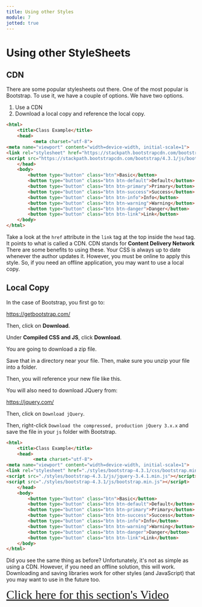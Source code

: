 ```yaml
---
title: Using other Styles
module: 7
jotted: true
---
```


# Using other StyleSheets

## CDN

There are some popular stylesheets out there. One of the most popular is Bootstrap.  To use it, we have a couple of options. We have two options.

1. Use a CDN
2. Download a local copy and reference the local copy.

```html
<html>
    <title>Class Example</title>
    <head>
          <meta charset="utf-8">
<meta name="viewport" content="width=device-width, initial-scale=1">
<link rel="stylesheet" href="https://stackpath.bootstrapcdn.com/bootstrap/4.3.1/css/bootstrap.min.css" integrity="sha384-ggOyR0iXCbMQv3Xipma34MD+dH/1fQ784/j6cY/iJTQUOhcWr7x9JvoRxT2MZw1T" crossorigin="anonymous">
<script src="https://stackpath.bootstrapcdn.com/bootstrap/4.3.1/js/bootstrap.min.js" integrity="sha384-JjSmVgyd0p3pXB1rRibZUAYoIIy6OrQ6VrjIEaFf/nJGzIxFDsf4x0xIM+B07jRM" crossorigin="anonymous"></script>
    </head>
    <body>
        <button type="button" class="btn">Basic</button>
        <button type="button" class="btn btn-default">Default</button>
        <button type="button" class="btn btn-primary">Primary</button>
        <button type="button" class="btn btn-success">Success</button>
        <button type="button" class="btn btn-info">Info</button>
        <button type="button" class="btn btn-warning">Warning</button>
        <button type="button" class="btn btn-danger">Danger</button>
        <button type="button" class="btn btn-link">Link</button>
    </body>
</html>
```

Take a look at the `href` attribute in the `link` tag at the top inside the `head` tag. It points to what is called a CDN.  CDN stands for **Content Delivery Network** There are some benefits to using these.  Your CSS is always up to date whenever the author updates it.  However, you must be online to apply this style. So, if you need an offline application, you may want to use a local copy.

## Local Copy

In the case of Bootstrap, you first go to:

https://getbootstrap.com/

Then, click on **Download**.

Under **Compiled CSS and JS**, click **Download**.

You are going to download a zip file.

Save that in a directory near your file.  Then, make sure you unzip your file into a folder.

Then, you will reference your new file like this.

You will also need to download JQuery from:

https://jquery.com/

Then, click on `Download jQuery`.

Then, right-click `Download the compressed, production jQuery 3.x.x` and save the file in your `js` folder with Bootstrap.


```html
<html>
    <title>Class Example</title>
    <head>
          <meta charset="utf-8">
<meta name="viewport" content="width=device-width, initial-scale=1">
<link rel="stylesheet" href="./styles/bootstrap-4.3.1/css/bootstrap.min.css">
<script src="./styles/bootstrap-4.3.1/js/jquery-3.4.1.min.js"></script>
<script src="./styles/bootstrap-4.3.1/js/bootstrap.min.js"></script>
    </head>
    <body>
        <button type="button" class="btn">Basic</button>
        <button type="button" class="btn btn-default">Default</button>
        <button type="button" class="btn btn-primary">Primary</button>
        <button type="button" class="btn btn-success">Success</button>
        <button type="button" class="btn btn-info">Info</button>
        <button type="button" class="btn btn-warning">Warning</button>
        <button type="button" class="btn btn-danger">Danger</button>
        <button type="button" class="btn btn-link">Link</button>
    </body>
</html>
```

Did you see the same thing as before?  Unfortunately, it's not as simple as using a CDN. However, if you need an offline solution, this will work.  Downloading and saving libraries work for other styles (and JavaScript) that you may want to use in the future too.

<a href="https://umontana.zoom.us/recording/play/wndK0otYtUncEhNDvQQT93q1A_69jVXNmjzq5kQB_7uy2u3qtl24ZX5V70dg9iEq?continueMode=true" target="_new" style="font-family:Ariel; font-size:32px;">Click here for this section's Video</a>

<!-- video -->